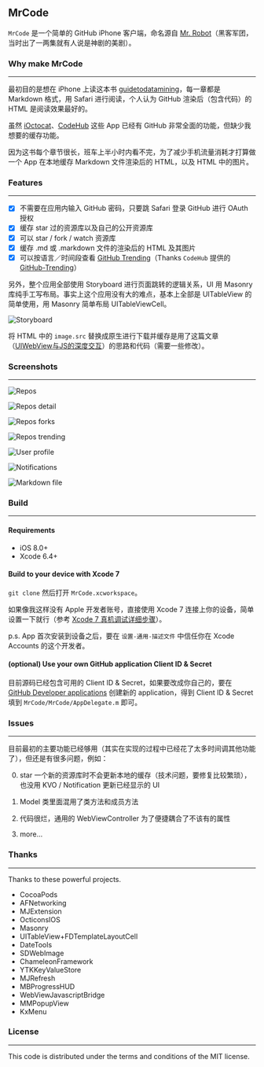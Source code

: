 MrCode
----
`MrCode` 是一个简单的 GitHub iPhone 客户端，命名源自 [Mr. Robot](https://movie.douban.com/subject/26290409/)（黑客军团，当时出了一两集就有人说是神剧的美剧）。

### Why make MrCode
----

最初目的是想在 iPhone 上读这本书 [guidetodatamining](https://github.com/egrcc/guidetodatamining)，每一章都是 Markdown 格式，用 Safari 进行阅读，个人认为 GitHub 渲染后（包含代码）的 HTML 是阅读效果最好的。

虽然 [iOctocat](http://ioctocat.com)、[CodeHub](http://codehub-app.com) 这些 App 已经有 GitHub 非常全面的功能，但缺少我想要的缓存功能。

因为这书每个章节很长，班车上半小时内看不完，为了减少手机流量消耗才打算做一个 App 在本地缓存 Markdown 文件渲染后的 HTML，以及 HTML 中的图片。

### Features
----

- [x] 不需要在应用内输入 GitHub 密码，只要跳 Safari 登录 GitHub 进行 OAuth 授权
- [x] 缓存 star 过的资源库以及自己的公开资源库
- [x] 可以 star / fork / watch 资源库
- [x] 缓存 .md 或 .markdown 文件的渲染后的 HTML 及其图片
- [x] 可以按语言／时间段查看 [GitHub Trending](http://github.com/trending)（Thanks `CodeHub` 提供的 [GitHub-Trending](https://github.com/thedillonb/GitHub-Trending)）

另外，整个应用全部使用 Storyboard 进行页面跳转的逻辑关系，UI 用 Masonry 库纯手工写布局。事实上这个应用没有大的难点，基本上全部是 UITableView 的简单使用，用 Masonry 简单布局 UITableViewCell。

![Storyboard](https://raw.githubusercontent.com/haolloyin/MrCode/master/Screenshots/MrCode_Storyboard.png)

将 HTML 中的 `image.src` 替换成原生进行下载并缓存是用了这篇文章（[UIWebView与JS的深度交互](http://kittenyang.com/webview-javascript-bridge/)）的思路和代码（需要一些修改）。

### Screenshots
----

![Repos](https://raw.githubusercontent.com/haolloyin/MrCode/master/Screenshots/repos.jpg)

![Repos detail](https://raw.githubusercontent.com/haolloyin/MrCode/master/Screenshots/repo_detail.jpg)

![Repos forks](https://raw.githubusercontent.com/haolloyin/MrCode/master/Screenshots/forks.jpg)

![Repos trending](https://raw.githubusercontent.com/haolloyin/MrCode/master/Screenshots/trending.jpg)

![User profile](https://raw.githubusercontent.com/haolloyin/MrCode/master/Screenshots/user_profile.jpg)

![Notifications](https://raw.githubusercontent.com/haolloyin/MrCode/master/Screenshots/notifications.jpg)

![Markdown file](https://raw.githubusercontent.com/haolloyin/MrCode/master/Screenshots/md_file.jpg)


### Build
----

#### Requirements

- iOS 8.0+
- Xcode 6.4+

#### Build to your device with Xcode 7

`git clone` 然后打开 `MrCode.xcworkspace`。

如果像我这样没有 Apple 开发者账号，直接使用 Xcode 7 连接上你的设备，简单设置一下就行（参考 [Xcode 7 真机调试详细步骤](http://www.jianshu.com/p/fa5f90b61ad6)）。

p.s. App 首次安装到设备之后，要在 `设置-通用-描述文件` 中信任你在 Xcode Accounts 的这个开发者。

#### (optional) Use your own GitHub application Client ID & Secret 

目前源码已经包含可用的 Client ID & Secret，如果要改成你自己的，要在 [GitHub Developer applications](https://github.com/settings/developers) 创建新的 application，得到 Client ID & Secret 填到 `MrCode/MrCode/AppDelegate.m` 即可。

### Issues
----

目前最初的主要功能已经够用（其实在实现的过程中已经花了太多时间调其他功能了），但还是有很多问题，例如：

0. star 一个新的资源库时不会更新本地的缓存（技术问题，要修复比较繁琐），也没用 KVO / Notification 更新已经显示的 UI

1. Model 类里面混用了类方法和成员方法

2. 代码很烂，通用的 WebViewController 为了便捷耦合了不该有的属性

3. more...


### Thanks
----

Thanks to these powerful projects.

- CocoaPods
- AFNetworking
- MJExtension
- OcticonsIOS
- Masonry
- UITableView+FDTemplateLayoutCell
- DateTools
- SDWebImage
- ChameleonFramework
- YTKKeyValueStore
- MJRefresh
- MBProgressHUD
- WebViewJavascriptBridge
- MMPopupView
- KxMenu

### License
----

This code is distributed under the terms and conditions of the MIT license.